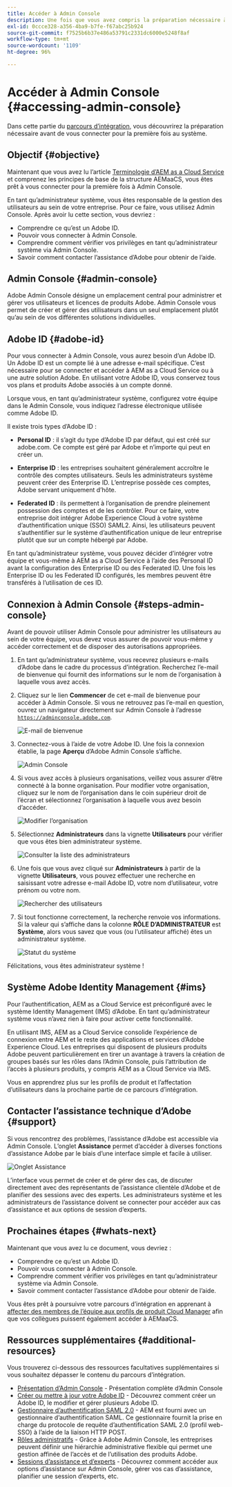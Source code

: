 ```yaml
---
title: Accéder à Admin Console
description: Une fois que vous avez compris la préparation nécessaire à l’intégration et les bases de la structure AEMaaCS, vous êtes prêt à vous connecter pour la première fois à Admin Console.
exl-id: 0ccce328-a356-4ba9-b7fe-f67abc25b924
source-git-commit: f7525b6b37e486a53791c2331dc6000e5248f8af
workflow-type: tm+mt
source-wordcount: '1109'
ht-degree: 96%

---
```


# Accéder à Admin Console {#accessing-admin-console}

Dans cette partie du [parcours d’intégration](overview.md), vous découvrirez la préparation nécessaire avant de vous connecter pour la première fois au système.

## Objectif {#objective}

Maintenant que vous avez lu l’article [Terminologie d’AEM as a Cloud Service](terminology.md) et comprenez les principes de base de la structure AEMaaCS, vous êtes prêt à vous connecter pour la première fois à Admin Console.

En tant qu’administrateur système, vous êtes responsable de la gestion des utilisateurs au sein de votre entreprise. Pour ce faire, vous utilisez Admin Console. Après avoir lu cette section, vous devriez :

* Comprendre ce qu’est un Adobe ID.
* Pouvoir vous connecter à Admin Console.
* Comprendre comment vérifier vos privilèges en tant qu’administrateur système via Admin Console.
* Savoir comment contacter l’assistance d’Adobe pour obtenir de l’aide.

## Admin Console {#admin-console}

Adobe Admin Console désigne un emplacement central pour administrer et gérer vos utilisateurs et licences de produits Adobe. Admin Console vous permet de créer et gérer des utilisateurs dans un seul emplacement plutôt qu’au sein de vos différentes solutions individuelles.

## Adobe ID {#adobe-id}

Pour vous connecter à Admin Console, vous aurez besoin d’un Adobe ID. Un Adobe ID est un compte lié à une adresse e-mail spécifique. C’est nécessaire pour se connecter et accéder à AEM as a Cloud Service ou à une autre solution Adobe. En utilisant votre Adobe ID, vous conservez tous vos plans et produits Adobe associés à un compte donné.

Lorsque vous, en tant qu’administrateur système, configurez votre équipe dans le Admin Console, vous indiquez l’adresse électronique utilisée comme Adobe ID.

Il existe trois types d’Adobe ID :

* **Personal ID** : il s’agit du type d’Adobe ID par défaut, qui est créé sur adobe.com. Ce compte est géré par Adobe et n’importe qui peut en créer un.

* **Enterprise ID** : les entreprises souhaitent généralement accroître le contrôle des comptes utilisateurs. Seuls les administrateurs système peuvent créer des Enterprise ID. L’entreprise possède ces comptes, Adobe servant uniquement d’hôte.

* **Federated ID** : ils permettent à l’organisation de prendre pleinement possession des comptes et de les contrôler. Pour ce faire, votre entreprise doit intégrer Adobe Experience Cloud à votre système d’authentification unique (SSO) SAML2. Ainsi, les utilisateurs peuvent s’authentifier sur le système d’authentification unique de leur entreprise plutôt que sur un compte hébergé par Adobe.

En tant qu’administrateur système, vous pouvez décider d’intégrer votre équipe et vous-même à AEM as a Cloud Service à l’aide des Personal ID avant la configuration des Enterprise ID ou des Federated ID. Une fois les Enterprise ID ou les Federated ID configurés, les membres peuvent être transférés à l’utilisation de ces ID.

## Connexion à Admin Console {#steps-admin-console}

Avant de pouvoir utiliser Admin Console pour administrer les utilisateurs au sein de votre équipe, vous devez vous assurer de pouvoir vous-même y accéder correctement et de disposer des autorisations appropriées.

1. En tant qu’administrateur système, vous recevrez plusieurs e-mails d’Adobe dans le cadre du processus d’intégration. Recherchez l’e-mail de bienvenue qui fournit des informations sur le nom de l’organisation à laquelle vous avez accès.

1. Cliquez sur le lien **Commencer** de cet e-mail de bienvenue pour accéder à Admin Console. Si vous ne retrouvez pas l’e-mail en question, ouvrez un navigateur directement sur Admin Console à l’adresse [`https://adminconsole.adobe.com`](https://adminconsole.adobe.com).

   ![E-mail de bienvenue](/help/journey-onboarding/assets/get-started-email.png)

1. Connectez-vous à l’aide de votre Adobe ID. Une fois la connexion établie, la page **Aperçu** d’Adobe Admin Console s’affiche.

   ![Admin Console](/help/journey-onboarding/assets/get-started1.png)

1. Si vous avez accès à plusieurs organisations, veillez vous assurer d’être connecté à la bonne organisation. Pour modifier votre organisation, cliquez sur le nom de l’organisation dans le coin supérieur droit de l’écran et sélectionnez l’organisation à laquelle vous avez besoin d’accéder.

   ![Modifier l’organisation](/help/journey-onboarding/assets/admin-console-orgswitch.png)

1. Sélectionnez **Administrateurs** dans la vignette **Utilisateurs** pour vérifier que vous êtes bien administrateur système.

   ![Consulter la liste des administrateurs](/help/journey-onboarding/assets/get-started2.png)

1. Une fois que vous avez cliqué sur **Administrateurs** à partir de la vignette **Utilisateurs**, vous pouvez effectuer une recherche en saisissant votre adresse e-mail Adobe ID, votre nom d’utilisateur, votre prénom ou votre nom.

   ![Rechercher des utilisateurs](/help/journey-onboarding/assets/get-started3.png)

1. Si tout fonctionne correctement, la recherche renvoie vos informations. Si la valeur qui s’affiche dans la colonne **RÔLE D’ADMINISTRATEUR** est **Système**, alors vous savez que vous (ou l’utilisateur affiché) êtes un administrateur système.

   ![Statut du système](/help/journey-onboarding/assets/get-started4.png)

Félicitations, vous êtes administrateur système !

## Système Adobe Identity Management {#ims}

Pour l’authentification, AEM as a Cloud Service est préconfiguré avec le système Identity Management (IMS) d’Adobe. En tant qu’administrateur système vous n’avez rien à faire pour activer cette fonctionnalité.

En utilisant IMS, AEM as a Cloud Service consolide l’expérience de connexion entre AEM et le reste des applications et services d’Adobe Experience Cloud. Les entreprises qui disposent de plusieurs produits Adobe peuvent particulièrement en tirer un avantage à travers la création de groupes basés sur les rôles dans l’Admin Console, puis l’attribution de l’accès à plusieurs produits, y compris AEM as a Cloud Service via IMS.

Vous en apprendrez plus sur les profils de produit et l’affectation d’utilisateurs dans la prochaine partie de ce parcours d’intégration.

## Contacter l’assistance technique d’Adobe {#support}

Si vous rencontrez des problèmes, l’assistance d’Adobe est accessible via Admin Console. L’onglet **Assistance** permet d’accéder à diverses fonctions d’assistance Adobe par le biais d’une interface simple et facile à utiliser.

![Onglet Assistance](/help/journey-onboarding/assets/support-menu.png)

L’interface vous permet de créer et de gérer des cas, de discuter directement avec des représentants de l’assistance clientèle d’Adobe et de planifier des sessions avec des experts. Les administrateurs système et les administrateurs de l’assistance doivent se connecter pour accéder aux cas d’assistance et aux options de session d’experts.

## Prochaines étapes {#whats-next}

Maintenant que vous avez lu ce document, vous devriez :

* Comprendre ce qu’est un Adobe ID.
* Pouvoir vous connecter à Admin Console.
* Comprendre comment vérifier vos privilèges en tant qu’administrateur système via Admin Console.
* Savoir comment contacter l’assistance d’Adobe pour obtenir de l’aide.

Vous êtes prêt à poursuivre votre parcours d’intégration en apprenant à [affecter des membres de l’équipe aux profils de produit Cloud Manager](assign-profiles-cloud-manager.md) afin que vos collègues puissent également accéder à AEMaaCS.

## Ressources supplémentaires {#additional-resources}

Vous trouverez ci-dessous des ressources facultatives supplémentaires si vous souhaitez dépasser le contenu du parcours d’intégration.

* [Présentation d’Admin Console](https://helpx.adobe.com/fr/enterprise/using/admin-console.html) - Présentation complète d’Admin Console
* [Créer ou mettre à jour votre Adobe ID](https://helpx.adobe.com/fr/manage-account/using/create-update-adobe-id.html#HowtocreateorupdateyourAdobeID) - Découvrez comment créer un Adobe ID, le modifier et gérer plusieurs Adobe ID.
* [Gestionnaire d’authentification SAML 2.0](https://experienceleague.adobe.com/docs/experience-manager-65/administering/security/saml-2-0-authenticationhandler.html?lang=fr) - AEM est fourni avec un gestionnaire d’authentification SAML. Ce gestionnaire fournit la prise en charge du protocole de requête d’authentification SAML 2.0 (profil web-SSO) à l’aide de la liaison HTTP POST.
* [Rôles administratifs](https://helpx.adobe.com/fr/enterprise/using/admin-roles.ug.html) - Grâce à Adobe Admin Console, les entreprises peuvent définir une hiérarchie administrative flexible qui permet une gestion affinée de l’accès et de l’utilisation des produits Adobe.
* [Sessions d’assistance et d’experts](https://helpx.adobe.com/fr/enterprise/admin-guide.html/enterprise/using/support-for-experience-cloud.ug.html) - Découvrez comment accéder aux options d’assistance sur Admin Console, gérer vos cas d’assistance, planifier une session d’experts, etc.
